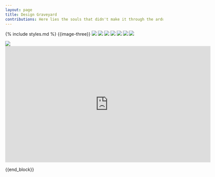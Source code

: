 ```yaml
---
layout: page
title: Design Graveyard
contributions: Here lies the souls that didn't make it through the arduous odyssey. Bless their hearts.
---
```

{% include styles.md %}
{{image-three}}
<img class="w-third-l self-start center" src="assets/graveyard/soma-invite.png"/>
<img class="w-third-l self-start center" src="assets/graveyard/remix-1a.jpg"/>
<img class="w-third-l self-start center" src="assets/graveyard/cuid.png"/>
<img class="w-third-l self-start center" src="assets/graveyard/soju.png"/>
<img class="w-third-l self-start center" src="assets/graveyard/sos.jpg"/>
<img class="w-third-l self-start center" src="assets/graveyard/icons.png"/>
<img class="w-third-l self-start center" src="assets/graveyard/face.png"/>

<img class="w-third-l self-start center" src="assets/graveyard/sphere.gif"/>

<iframe src="https://player.vimeo.com/video/154699438" width="655" height="370" frameborder="0" webkitallowfullscreen mozallowfullscreen allowfullscreen></iframe>

{{end_block}}

